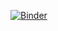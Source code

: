 [![Binder](https://mybinder.org/badge_logo.svg)](https://mybinder.org/v2/gh/CCayssiols/CN_PTSI_Pendule_pesant/HEAD)
